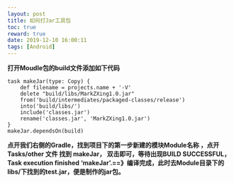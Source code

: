 ```yaml
---
layout: post
title: 如何打Jar工具包
toc: true
reward: true
date: 2019-12-10 16:00:11
tags: [Android]
---
```

**打开Moudle包的build文件添加如下代码**
```
task makeJar(type: Copy) {
    def filename = projects.name + '-V'
    delete "build/libs/MarkZXing1.0.jar"
    from('build/intermediates/packaged-classes/release')
    into('build/libs/')
    include('classes.jar')
    rename('classes.jar', 'MarkZXing1.0.jar')
}
makeJar.dependsOn(build)
```
**点开我们右侧的Gradle，找到项目下的第一步新建的模块Module名称 ，点开 Tasks/other 文件 找到 makeJar， 双击即可，等待出现BUILD SUCCESSFUL， Task execution finished ‘makeJar’.==》编译完成，此时去Module目录下的libs/下找到的test.jar，便是制作的jar包。**